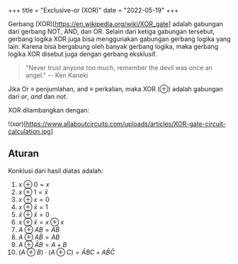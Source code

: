 +++
title     = "Exclusive-or (XOR)"
date      = "2022-05-19"
+++

Gerbang (XOR)[https://en.wikipedia.org/wiki/XOR_gate] adalah gabungan dari gerbang NOT, AND, dan OR. Selain
dari ketiga gabungan tersebut, gerbang logika XOR juga bisa menggunakan gabungan gerbang logika yang lain. Karena bisa
bergabung oleh banyak gerbang logika, maka gerbang logika XOR disebut juga dengan gerbang eksklusif.

> "Never trust anyone too much, remember the devil was once an angel."
> -- Ken Kaneki

Jika Or $\equiv$ penjumlahan, and $\equiv$ perkalian, maka XOR ($\oplus$) adalah gabungan dari _or_, _and_ dan _not_.

XOR dilambangkan dengan:

!(xor)[https://www.allaboutcircuits.com/uploads/articles/XOR-gate-circuit-calculation.jpg]

## Aturan

Konklusi dari hasil diatas adalah:

1. $x \oplus 0 = x$
2. $x \oplus 1 = \bar{x}$
3. $x \oplus x = 0$
4. $x \oplus \bar{x} = 1$
5. $\bar{x} \oplus \bar{x} = 0$
6. $x \oplus \bar{x} = x \oplus x$
7. $A \oplus AB = A \bar{B}$
8. $A \oplus A\bar{B} = AB$
9. $A \oplus \bar{A}B = A + B$
10. $(A \oplus B) \cdot (A \oplus C) = \bar{A}BC+A\bar{B}\bar{C}$
